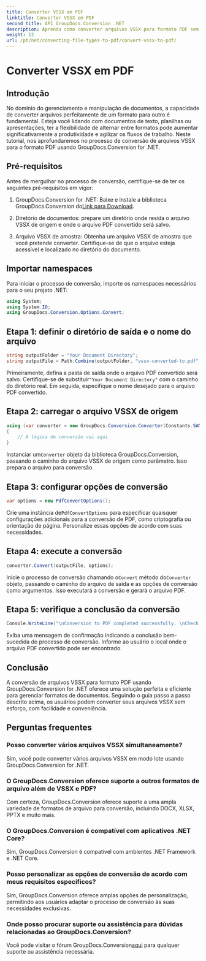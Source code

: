 ```yaml
---
title: Converter VSSX em PDF
linktitle: Converter VSSX em PDF
second_title: API GroupDocs.Conversion .NET
description: Aprenda como converter arquivos VSSX para formato PDF sem esforço usando GroupDocs.Conversion for .NET. Simplifique seus fluxos de trabalho de gerenciamento de documentos.
weight: 12
url: /pt/net/converting-file-types-to-pdf/convert-vssx-to-pdf/
---
```


# Converter VSSX em PDF

## Introdução
No domínio do gerenciamento e manipulação de documentos, a capacidade de converter arquivos perfeitamente de um formato para outro é fundamental. Esteja você lidando com documentos de texto, planilhas ou apresentações, ter a flexibilidade de alternar entre formatos pode aumentar significativamente a produtividade e agilizar os fluxos de trabalho. Neste tutorial, nos aprofundaremos no processo de conversão de arquivos VSSX para o formato PDF usando GroupDocs.Conversion for .NET.
## Pré-requisitos
Antes de mergulhar no processo de conversão, certifique-se de ter os seguintes pré-requisitos em vigor:
1.  GroupDocs.Conversion for .NET: Baixe e instale a biblioteca GroupDocs.Conversion do[Link para Download](https://releases.groupdocs.com/conversion/net/).
   
2. Diretório de documentos: prepare um diretório onde resida o arquivo VSSX de origem e onde o arquivo PDF convertido será salvo.
3. Arquivo VSSX de amostra: Obtenha um arquivo VSSX de amostra que você pretende converter. Certifique-se de que o arquivo esteja acessível e localizado no diretório do documento.

## Importar namespaces
Para iniciar o processo de conversão, importe os namespaces necessários para o seu projeto .NET:
```csharp
using System;
using System.IO;
using GroupDocs.Conversion.Options.Convert;
```

## Etapa 1: definir o diretório de saída e o nome do arquivo
```csharp
string outputFolder = "Your Document Directory";
string outputFile = Path.Combine(outputFolder, "vssx-converted-to.pdf");
```
 Primeiramente, defina a pasta de saída onde o arquivo PDF convertido será salvo. Certifique-se de substituir`"Your Document Directory"` com o caminho do diretório real. Em seguida, especifique o nome desejado para o arquivo PDF convertido.
## Etapa 2: carregar o arquivo VSSX de origem
```csharp
using (var converter = new GroupDocs.Conversion.Converter(Constants.SAMPLE_VSSX))
{
    // A lógica de conversão vai aqui
}
```
 Instanciar um`Converter` objeto da biblioteca GroupDocs.Conversion, passando o caminho do arquivo VSSX de origem como parâmetro. Isso prepara o arquivo para conversão.
## Etapa 3: configurar opções de conversão
```csharp
var options = new PdfConvertOptions();
```
 Crie uma instância de`PdfConvertOptions` para especificar quaisquer configurações adicionais para a conversão de PDF, como criptografia ou orientação de página. Personalize essas opções de acordo com suas necessidades.
## Etapa 4: execute a conversão
```csharp
converter.Convert(outputFile, options);
```
 Inicie o processo de conversão chamando o`Convert` método do`Converter` objeto, passando o caminho do arquivo de saída e as opções de conversão como argumentos. Isso executará a conversão e gerará o arquivo PDF.
## Etapa 5: verifique a conclusão da conversão
```csharp
Console.WriteLine("\nConversion to PDF completed successfully. \nCheck output in {0}", outputFolder);
```
Exiba uma mensagem de confirmação indicando a conclusão bem-sucedida do processo de conversão. Informe ao usuário o local onde o arquivo PDF convertido pode ser encontrado.

## Conclusão
A conversão de arquivos VSSX para formato PDF usando GroupDocs.Conversion for .NET oferece uma solução perfeita e eficiente para gerenciar formatos de documentos. Seguindo o guia passo a passo descrito acima, os usuários podem converter seus arquivos VSSX sem esforço, com facilidade e conveniência.
## Perguntas frequentes
### Posso converter vários arquivos VSSX simultaneamente?
Sim, você pode converter vários arquivos VSSX em modo lote usando GroupDocs.Conversion for .NET.
### O GroupDocs.Conversion oferece suporte a outros formatos de arquivo além de VSSX e PDF?
Com certeza, GroupDocs.Conversion oferece suporte a uma ampla variedade de formatos de arquivo para conversão, incluindo DOCX, XLSX, PPTX e muito mais.
### O GroupDocs.Conversion é compatível com aplicativos .NET Core?
Sim, GroupDocs.Conversion é compatível com ambientes .NET Framework e .NET Core.
### Posso personalizar as opções de conversão de acordo com meus requisitos específicos?
Sim, GroupDocs.Conversion oferece amplas opções de personalização, permitindo aos usuários adaptar o processo de conversão às suas necessidades exclusivas.
### Onde posso procurar suporte ou assistência para dúvidas relacionadas ao GroupDocs.Conversion?
 Você pode visitar o fórum GroupDocs.Conversion[aqui](https://forum.groupdocs.com/c/conversion/11) para qualquer suporte ou assistência necessária.